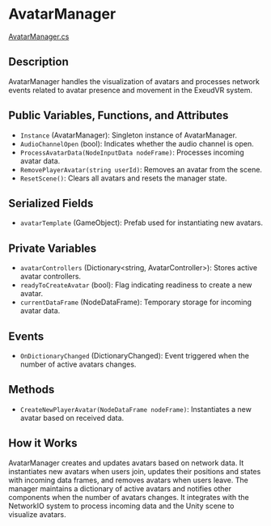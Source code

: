 # AvatarManager
[AvatarManager.cs](../../Assets/ExeudVR/Scripts/Multiplayer/AvatarManager.cs)

## Description

AvatarManager handles the visualization of avatars and processes network events related to avatar presence and movement in the ExeudVR system.

## Public Variables, Functions, and Attributes

- `Instance` (AvatarManager): Singleton instance of AvatarManager.
- `AudioChannelOpen` (bool): Indicates whether the audio channel is open.
- `ProcessAvatarData(NodeInputData nodeFrame)`: Processes incoming avatar data.
- `RemovePlayerAvatar(string userId)`: Removes an avatar from the scene.
- `ResetScene()`: Clears all avatars and resets the manager state.

## Serialized Fields

- `avatarTemplate` (GameObject): Prefab used for instantiating new avatars.

## Private Variables

- `avatarControllers` (Dictionary<string, AvatarController>): Stores active avatar controllers.
- `readyToCreateAvatar` (bool): Flag indicating readiness to create a new avatar.
- `currentDataFrame` (NodeDataFrame): Temporary storage for incoming avatar data.

## Events

- `OnDictionaryChanged` (DictionaryChanged): Event triggered when the number of active avatars changes.

## Methods

- `CreateNewPlayerAvatar(NodeDataFrame nodeFrame)`: Instantiates a new avatar based on received data.

## How it Works

AvatarManager creates and updates avatars based on network data. It instantiates new avatars when users join, updates their positions and states with incoming data frames, and removes avatars when users leave. The manager maintains a dictionary of active avatars and notifies other components when the number of avatars changes. It integrates with the NetworkIO system to process incoming data and the Unity scene to visualize avatars.
